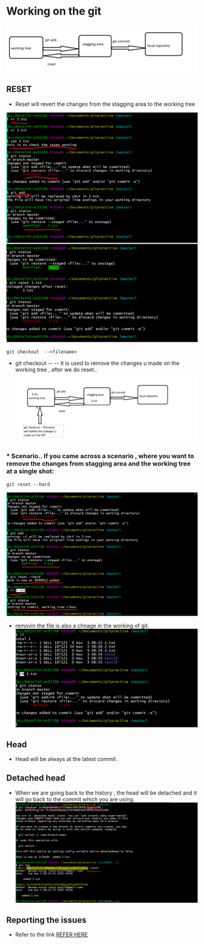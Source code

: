 # Working on the git 

![preview](../images/git9.png)

## RESET 
* Reset will revert the changes from  the stagging area to the working tree

![preview](../images/git10.png)
![preview](../images/git11.png)

```
git checkout  --<filename>
```
* git checkout --<filename>  -- it is used to remove the changes u made on the working tree , after we do reset..
![preview](../images/git12.png)

### * Scenario.. If you came across a scenario , where you  want to  remove the changes from stagging area and the working tree at a single shot:

```
git reset --hard 
```
![preview](../images/git13.png)

* removin the file is also a chnage in the working of git.
![preview](../images/git14.png)


## Head 
* Head will be always at the latest commit .
## Detached head
* When we are going back to the history , the head will be detached and it will go back to the commit which you are using.
![preview](../images/git15.png)

## Reporting the issues 
* Refer to the link [REFER HERE](https://github.com/devops-surya/devops-training/issues
)

